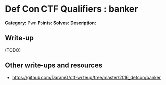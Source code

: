 # Def Con CTF Qualifiers : banker

**Category:** Pwn
**Points:** 
**Solves:** 
**Description:**



## Write-up

(TODO)

## Other write-ups and resources

* https://github.com/DaramG/ctf-writeup/tree/master/2016_defcon/banker
